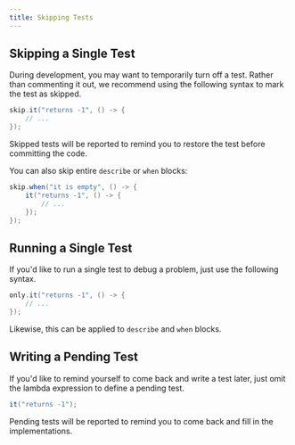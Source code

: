 ```yaml
---
title: Skipping Tests
---
```


## Skipping a Single Test

During development, you may want to temporarily turn off a test. Rather than commenting it out, we recommend using the 
following syntax to mark the test as skipped.

```java
skip.it("returns -1", () -> {
    // ...
});
```

Skipped tests will be reported to remind you to restore the test before committing the code.

You can also skip entire `describe` or `when` blocks:

```java
skip.when("it is empty", () -> {
    it("returns -1", () -> {
        // ...
    });
});
```

## Running a Single Test

If you'd like to run a single test to debug a problem, just use the following syntax.

```java
only.it("returns -1", () -> {
    // ...
});
```

Likewise, this can be applied to `describe` and `when` blocks.

## Writing a Pending Test

If you'd like to remind yourself to come back and write a test later, just omit the lambda expression to define a
pending test.

```java
it("returns -1");
```

Pending tests will be reported to remind you to come back and fill in the implementations.
